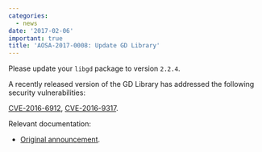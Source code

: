 ```yaml
---
categories:
  - news
date: '2017-02-06'
important: true
title: 'AOSA-2017-0008: Update GD Library'
---
```



Please update your `libgd` package to version `2.2.4`.

A recently released version of the GD Library has addressed the following security vulnerabilities:

[CVE-2016-6912](https://cve.mitre.org/cgi-bin/cvename.cgi?name=CVE-2016-6912), [CVE-2016-9317](https://cve.mitre.org/cgi-bin/cvename.cgi?name=CVE-2016-9317).

Relevant documentation:

- [Original announcement](https://github.com/libgd/libgd/releases/tag/gd-2.2.4/).